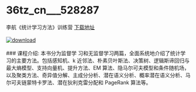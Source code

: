 # 36tz_cn___528287
李航《统计学习方法》训练营
[下载地址](http://www.36tz.cn/article/528287 "下载地址")
<br/></br>[![download](http://36tz.cn/muke_img/2019_10_356-85-300x162.jpg "下载地址")](http://www.36tz.cn/article/528287 "下载地址")
<br/></br>### 课程介绍:
本书分为监督学 习和无监督学习两篇，全面系统地介绍了统计学习的主要方法。包括感知机、k 近邻法、朴素贝叶斯法、决策树、逻辑斯谛回归与最大熵模型、支持向量机、提升方法、EM 算法、隐马尔可夫模型和条件随机场，以及聚类方法、奇异值分解、主成分分析、潜在语义分析、概率潜在语义分析、马尔可夫链蒙特卡罗法、潜在狄利克雷分配和 PageRank 算法等。


 
